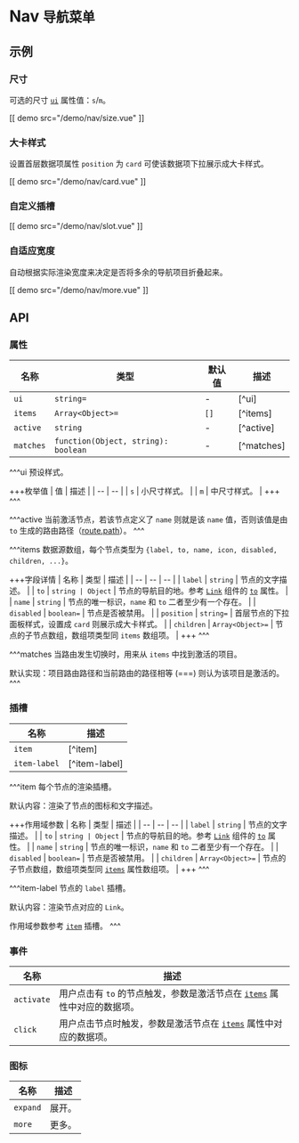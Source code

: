 # Nav <small>导航菜单</small>

## 示例

### 尺寸

可选的尺寸 [`ui`](#props-ui) 属性值：`s`/`m`。

[[ demo src="/demo/nav/size.vue" ]]

### 大卡样式

设置首层数据项属性 `position` 为 `card` 可使该数据项下拉展示成大卡样式。

[[ demo src="/demo/nav/card.vue" ]]

### 自定义插槽

[[ demo src="/demo/nav/slot.vue" ]]


### 自适应宽度

自动根据实际渲染宽度来决定是否将多余的导航项目折叠起来。

[[ demo src="/demo/nav/more.vue" ]]

## API

### 属性

| 名称 | 类型 | 默认值 | 描述 |
| -- | -- | -- | -- |
| ``ui`` | `string=` | - | [^ui] |
| ``items`` | `Array<Object>=` | `[]` | [^items] |
| ``active`` | `string` | - | [^active] |
| ``matches`` | `function(Object, string): boolean` | - | [^matches] |

^^^ui
预设样式。

+++枚举值
| 值 | 描述 |
| -- | -- |
| `s` | 小尺寸样式。 |
| `m` | 中尺寸样式。 |
+++
^^^

^^^active
当前激活节点，若该节点定义了 `name` 则就是该 `name` 值，否则该值是由 `to` 生成的路由路径（[route.path](https://router.vuejs.org/zh/api/#%E8%B7%AF%E7%94%B1%E5%AF%B9%E8%B1%A1%E5%B1%9E%E6%80%A7)）。
^^^

^^^items
数据源数组，每个节点类型为 `{label, to, name, icon, disabled, children, ...}`。

+++字段详情
| 名称 | 类型 | 描述 |
| -- | -- | -- |
| `label` | `string` | 节点的文字描述。 |
| `to` | `string | Object` | 节点的导航目的地。参考 [`Link`](./link) 组件的 [`to`](./link#props) 属性。 |
| `name` | `string` | 节点的唯一标识，`name` 和 `to` 二者至少有一个存在。 |
| `disabled` | `boolean=` | 节点是否被禁用。 |
| `position` | `string=` | 首层节点的下拉面板样式，设置成 `card` 则展示成大卡样式。 |
| `children` | `Array<Object>=` | 节点的子节点数组，数组项类型同 `items` 数组项。 |
+++
^^^

^^^matches
当路由发生切换时，用来从 `items` 中找到激活的项目。

默认实现：项目路由路径和当前路由的路径相等 (===) 则认为该项目是激活的。
^^^


### 插槽

| 名称 | 描述 |
| -- | -- |
| ``item`` | [^item] |
| ``item-label`` | [^item-label] |


^^^item
每个节点的渲染插槽。

默认内容：渲染了节点的图标和文字描述。

+++作用域参数
| 名称 | 类型 | 描述 |
| -- | -- | -- |
| `label` | `string` | 节点的文字描述。 |
| `to` | `string | Object` | 节点的导航目的地。参考 [`Link`](./link) 组件的 [`to`](./link#props) 属性。 |
| `name` | `string` | 节点的唯一标识，`name` 和 `to` 二者至少有一个存在。 |
| `disabled` | `boolean=` | 节点是否被禁用。 |
| `children` | `Array<Object>=` | 节点的子节点数组，数组项类型同 [`items`](#props-items) 属性数组项。 |
+++
^^^

^^^item-label
节点的 `label` 插槽。

默认内容：渲染节点对应的 `Link`。

作用域参数参考 [`item`](#slots-item) 插槽。
^^^

### 事件

| 名称 | 描述 |
| -- | -- |
| ``activate`` | 用户点击有 `to` 的节点触发，参数是激活节点在 [`items`](#props-items) 属性中对应的数据项。 |
| ``click`` | 用户点击节点时触发，参数是激活节点在 [`items`](#props-items) 属性中对应的数据项。 |

### 图标
| 名称 | 描述 |
| -- | -- |
| ``expand`` | 展开。 |
| ``more`` | 更多。 |
